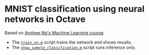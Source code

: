 # MNIST classification using neural networks in Octave

Based on [Andrew Ng's Machine Learning course](https://www.coursera.org/learn/machine-learning/).

* The [`train_nn.m`](train_nn.m) script trains the network and shows results.
* The [`show_sample_classification.m`](show_sample_classification.m) script runs inference only.

